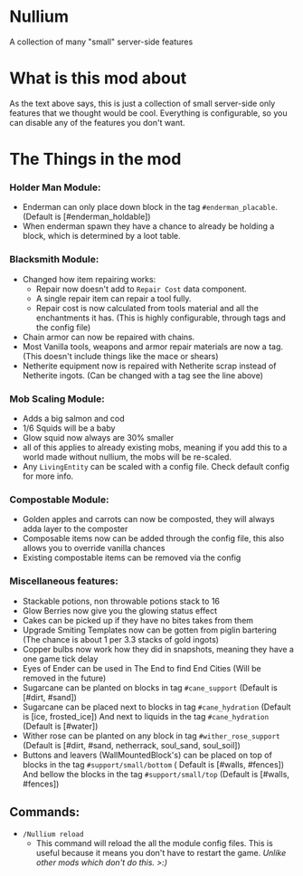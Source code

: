 # Nullium
A collection of many "small" server-side features

# What is this mod about
As the text above says, this is just a collection of small server-side only features that we thought would be cool.
Everything is configurable, so you can disable any of the features you don't want.

# The Things in the mod
### Holder Man Module:
- Enderman can only place down block in the tag `#enderman_placable`. (Default is \[#enderman_holdable])
- When enderman spawn they have a chance to already be holding a block, which is determined by a loot table.
### Blacksmith Module:
- Changed how item repairing works:
  - Repair now doesn't add to `Repair Cost` data component.
  - A single repair item can repair a tool fully.
  - Repair cost is now calculated from tools material and all the enchantments it has. (This is highly configurable, through tags and the config file)
- Chain armor can now be repaired with chains.
- Most Vanilla tools, weapons and armor repair materials are now a tag. (This doesn't include things like the mace or shears)
- Netherite equipment now is repaired with Netherite scrap instead of Netherite ingots. (Can be changed with a tag see the line above)
### Mob Scaling Module:
- Adds a big salmon and cod
- 1/6 Squids will be a baby
- Glow squid now always are 30% smaller
- all of this applies to already existing mobs, meaning if you add this to a world made without nullium, the mobs will be re-scaled.
- Any `LivingEntity` can be scaled with a config file. Check default config for more info.
### Compostable Module:
- Golden apples and carrots can now be composted, they will always adda layer to the composter
- Composable items now can be added through the config file, this also allows you to override vanilla chances
- Existing compostable items can be removed via the config

### Miscellaneous features:
- Stackable potions, non throwable potions stack to 16
- Glow Berries now give you the glowing status effect
- Cakes can be picked up if they have no bites takes from them
- Upgrade Smiting Templates now can be gotten from piglin bartering (The chance is about 1 per 3.3 stacks of gold
  ingots)
- Copper bulbs now work how they did in snapshots, meaning they have a one game tick delay
- Eyes of Ender can be used in The End to find End Cities (Will be removed in the future)
- Sugarcane can be planted on blocks in tag `#cane_support` (Default is \[#dirt, #sand])
- Sugarcane can be placed next to blocks in tag `#cane_hydration` (Default is \[ice, frosted_ice]) And next to
  liquids in the tag `#cane_hydration` (Default is \[#water])
- Wither rose can be planted on any block in tag `#wither_rose_support` (Default is \[#dirt, #sand, netherrack,
  soul_sand, soul_soil])
- Buttons and leavers (WallMountedBlock's) can be placed on top of blocks in the tag `#support/small/bottom` (
  Default is \[#walls, #fences]) And bellow the blocks in the tag `#support/small/top` (Default is \[#walls,
  #fences])

## Commands:
- `/Nullium reload`
    - This command will reload the all the module config files. This is useful because it means you don't have to
      restart the
      game. *Unlike other mods which don't do this. >:)*
